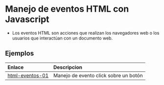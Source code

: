 # Manejo de eventos HTML con Javascript

- Los eventos HTML son acciones que realizan los navegadores web o los usuarios que interactúan con un documento web.

## Ejemplos 

|Enlace                                |Descripcion        |
|:-----                                |:----------        |
|[html-eventos-01](html-eventos-01/)   |Manejo de evento click sobre un botón  |

